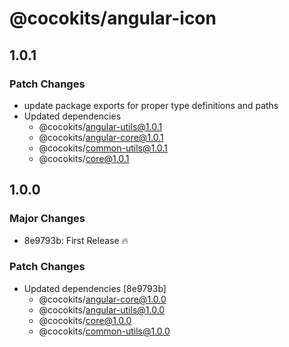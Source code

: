 # @cocokits/angular-icon

## 1.0.1

### Patch Changes

- update package exports for proper type definitions and paths
- Updated dependencies
  - @cocokits/angular-utils@1.0.1
  - @cocokits/angular-core@1.0.1
  - @cocokits/common-utils@1.0.1
  - @cocokits/core@1.0.1

## 1.0.0

### Major Changes

- 8e9793b: First Release 🔥

### Patch Changes

- Updated dependencies [8e9793b]
  - @cocokits/angular-core@1.0.0
  - @cocokits/angular-utils@1.0.0
  - @cocokits/core@1.0.0
  - @cocokits/common-utils@1.0.0
